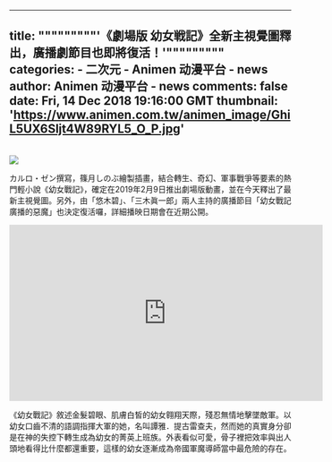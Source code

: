 
---
title: """""""""'《劇場版 幼女戦記》全新主視覺圖釋出，廣播劇節目也即將復活！'"""""""""
categories: 
    - 二次元
    - Animen 动漫平台 - news
author: Animen 动漫平台 - news
comments: false
date: Fri, 14 Dec 2018 19:16:00 GMT
thumbnail: 'https://www.animen.com.tw/animen_image/GhiL5UX6Sljt4W89RYL5_O_P.jpg'
---

<div>   
<br><img src="https://www.animen.com.tw/animen_image/GhiL5UX6Sljt4W89RYL5_O_P.jpg" referrerpolicy="no-referrer"><br><p>カルロ・ゼン撰寫，篠月しのぶ繪製插畫，結合轉生、奇幻、軍事戰爭等要素的熱門輕小說《幼女戰記》，確定在2019年2月9日推出劇場版動畫，並在今天釋出了最新主視覺圖。另外，由「悠木碧」、「三木眞一郎」兩人主持的廣播節目「幼女戰記 廣播的惡魔」也決定復活囉，詳細播映日期會在近期公開。</p>
<iframe width="560" height="315" src="https://www.youtube.com/embed/KILjwOqvfx4" frameborder="0" allow="accelerometer; autoplay; encrypted-media; gyroscope; picture-in-picture" allowfullscreen></iframe><p>《幼女戰記》敘述金髮碧眼、肌膚白皙的幼女翱翔天際，殘忍無情地擊墜敵軍。以幼女口齒不清的語調指揮大軍的她，名叫譚雅．提古雷查夫，然而她的真實身分卻是在神的失控下轉生成為幼女的菁英上班族。外表看似可愛，骨子裡把效率與出人頭地看得比什麼都還重要，這樣的幼女逐漸成為帝國軍魔導師當中最危險的存在。</p>
  
</div>
            